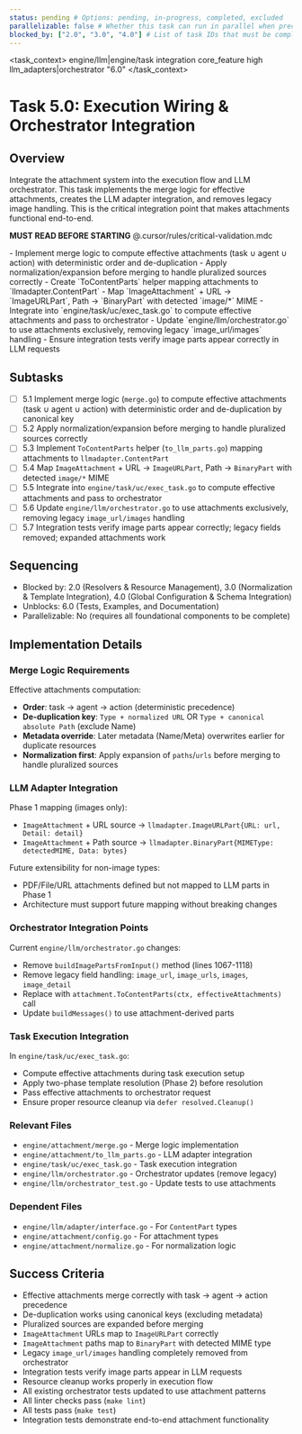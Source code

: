 ```yaml
---
status: pending # Options: pending, in-progress, completed, excluded
parallelizable: false # Whether this task can run in parallel when preconditions are met
blocked_by: ["2.0", "3.0", "4.0"] # List of task IDs that must be completed first
---
```


<task_context>
<domain>engine/llm|engine/task</domain>
<type>integration</type>
<scope>core_feature</scope>
<complexity>high</complexity>
<dependencies>llm_adapters|orchestrator</dependencies>
<unblocks>"6.0"</unblocks>
</task_context>

# Task 5.0: Execution Wiring & Orchestrator Integration

## Overview

Integrate the attachment system into the execution flow and LLM orchestrator. This task implements the merge logic for effective attachments, creates the LLM adapter integration, and removes legacy image handling. This is the critical integration point that makes attachments functional end-to-end.

<import>**MUST READ BEFORE STARTING** @.cursor/rules/critical-validation.mdc</import>

<requirements>
- Implement merge logic to compute effective attachments (task ∪ agent ∪ action) with deterministic order and de-duplication
- Apply normalization/expansion before merging to handle pluralized sources correctly
- Create `ToContentParts` helper mapping attachments to `llmadapter.ContentPart`
- Map `ImageAttachment` + URL → `ImageURLPart`, Path → `BinaryPart` with detected `image/*` MIME
- Integrate into `engine/task/uc/exec_task.go` to compute effective attachments and pass to orchestrator
- Update `engine/llm/orchestrator.go` to use attachments exclusively, removing legacy `image_url/images` handling
- Ensure integration tests verify image parts appear correctly in LLM requests
</requirements>

## Subtasks

- [ ] 5.1 Implement merge logic (`merge.go`) to compute effective attachments (task ∪ agent ∪ action) with deterministic order and de-duplication by canonical key
- [ ] 5.2 Apply normalization/expansion before merging to handle pluralized sources correctly
- [ ] 5.3 Implement `ToContentParts` helper (`to_llm_parts.go`) mapping attachments to `llmadapter.ContentPart`
- [ ] 5.4 Map `ImageAttachment` + URL → `ImageURLPart`, Path → `BinaryPart` with detected `image/*` MIME
- [ ] 5.5 Integrate into `engine/task/uc/exec_task.go` to compute effective attachments and pass to orchestrator
- [ ] 5.6 Update `engine/llm/orchestrator.go` to use attachments exclusively, removing legacy `image_url/images` handling
- [ ] 5.7 Integration tests verify image parts appear correctly; legacy fields removed; expanded attachments work

## Sequencing

- Blocked by: 2.0 (Resolvers & Resource Management), 3.0 (Normalization & Template Integration), 4.0 (Global Configuration & Schema Integration)
- Unblocks: 6.0 (Tests, Examples, and Documentation)
- Parallelizable: No (requires all foundational components to be complete)

## Implementation Details

### Merge Logic Requirements

Effective attachments computation:

- **Order**: task → agent → action (deterministic precedence)
- **De-duplication key**: `Type + normalized URL` OR `Type + canonical absolute Path` (exclude Name)
- **Metadata override**: Later metadata (Name/Meta) overwrites earlier for duplicate resources
- **Normalization first**: Apply expansion of `paths`/`urls` before merging to handle pluralized sources

### LLM Adapter Integration

Phase 1 mapping (images only):

- `ImageAttachment` + URL source → `llmadapter.ImageURLPart{URL: url, Detail: detail}`
- `ImageAttachment` + Path source → `llmadapter.BinaryPart{MIMEType: detectedMIME, Data: bytes}`

Future extensibility for non-image types:

- PDF/File/URL attachments defined but not mapped to LLM parts in Phase 1
- Architecture must support future mapping without breaking changes

### Orchestrator Integration Points

Current `engine/llm/orchestrator.go` changes:

- Remove `buildImagePartsFromInput()` method (lines 1067-1118)
- Remove legacy field handling: `image_url`, `image_urls`, `images`, `image_detail`
- Replace with `attachment.ToContentParts(ctx, effectiveAttachments)` call
- Update `buildMessages()` to use attachment-derived parts

### Task Execution Integration

In `engine/task/uc/exec_task.go`:

- Compute effective attachments during task execution setup
- Apply two-phase template resolution (Phase 2) before resolution
- Pass effective attachments to orchestrator request
- Ensure proper resource cleanup via `defer resolved.Cleanup()`

### Relevant Files

- `engine/attachment/merge.go` - Merge logic implementation
- `engine/attachment/to_llm_parts.go` - LLM adapter integration
- `engine/task/uc/exec_task.go` - Task execution integration
- `engine/llm/orchestrator.go` - Orchestrator updates (remove legacy)
- `engine/llm/orchestrator_test.go` - Update tests to use attachments

### Dependent Files

- `engine/llm/adapter/interface.go` - For `ContentPart` types
- `engine/attachment/config.go` - For attachment types
- `engine/attachment/normalize.go` - For normalization logic

## Success Criteria

- Effective attachments merge correctly with task → agent → action precedence
- De-duplication works using canonical keys (excluding metadata)
- Pluralized sources are expanded before merging
- `ImageAttachment` URLs map to `ImageURLPart` correctly
- `ImageAttachment` paths map to `BinaryPart` with detected MIME type
- Legacy `image_url/images` handling completely removed from orchestrator
- Integration tests verify image parts appear in LLM requests
- Resource cleanup works properly in execution flow
- All existing orchestrator tests updated to use attachment patterns
- All linter checks pass (`make lint`)
- All tests pass (`make test`)
- Integration tests demonstrate end-to-end attachment functionality
